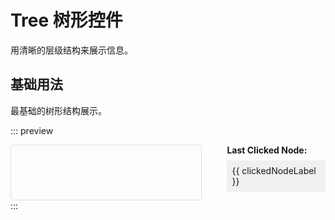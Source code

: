 # Tree 树形控件

用清晰的层级结构来展示信息。

## 基础用法

最基础的树形结构展示。

::: preview
<script setup>
import { ref } from 'vue'

const treeData = ref([
  {
    id: '1',
    label: 'Level one 1',
    children: [
      {
        id: '1-1',
        label: 'Level two 1-1',
        children: [
          { id: '1-1-1', label: 'Level three 1-1-1' },
          { id: '1-1-2', label: 'Level three 1-1-2' },
        ],
      },
    ],
  },
  {
    id: '2',
    label: 'Level one 2',
    children: [
      { id: '2-1', label: 'Level two 2-1' },
      { id: '2-2', label: 'Level two 2-2' },
    ],
  },
  { id: '3', label: 'Level one 3 (Leaf)' },
])

const clickedNodeLabel = ref('None')

const handleNodeClick = (node) => {
  console.log('Node clicked:', node)
  clickedNodeLabel.value = node.label
}
</script>

<div style="display: flex; gap: 40px;">
  <div style="width: 300px; border: 1px solid #ddd; padding: 10px; border-radius: 4px;">
    <Tree :data="treeData" @node-click="handleNodeClick" />
  </div>
  <div>
    <strong>Last Clicked Node:</strong>
    <p style="margin-top: 8px; padding: 8px; background-color: #f0f0f0; border-radius: 4px;">{{ clickedNodeLabel }}</p>
  </div>
</div>
:::